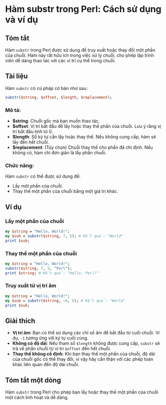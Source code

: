 <!--
Meta Description: # Hàm substr trong Perl: Cách sử dụng và ví dụ ## Tóm tắt Hàm `substr` trong Perl được sử dụng để truy xuất hoặc thay đổi một phần của chuỗi. Hàm này ...
Meta Keywords: chuỗi, phần, substr, thay, một
-->

# Hàm substr trong Perl: Cách sử dụng và ví dụ

## Tóm tắt
Hàm `substr` trong Perl được sử dụng để truy xuất hoặc thay đổi một phần của chuỗi. Hàm này rất hữu ích trong việc xử lý chuỗi, cho phép lập trình viên dễ dàng thao tác với các vị trí cụ thể trong chuỗi.

## Tài liệu
Hàm `substr` có cú pháp cơ bản như sau:

```perl
substr($string, $offset, $length, $replacement);
```

### Mô tả:
- **$string**: Chuỗi gốc mà bạn muốn thao tác.
- **$offset**: Vị trí bắt đầu để lấy hoặc thay thế phần của chuỗi. Lưu ý rằng vị trí bắt đầu tính từ 0.
- **$length**: Số ký tự cần lấy hoặc thay thế. Nếu không cung cấp, hàm sẽ lấy đến hết chuỗi.
- **$replacement**: (Tùy chọn) Chuỗi thay thế cho phần đã chỉ định. Nếu không có, hàm chỉ đơn giản là lấy phần chuỗi.

### Chức năng:
Hàm `substr` có thể được sử dụng để:
- Lấy một phần của chuỗi.
- Thay thế một phần của chuỗi bằng một giá trị khác.

## Ví dụ
### Lấy một phần của chuỗi
```perl
my $string = "Hello, World!";
my $sub = substr($string, 7, 5); # Kết quả: "World"
print $sub;
```

### Thay thế một phần của chuỗi
```perl
my $string = "Hello, World!";
substr($string, 7, 5, "Perl");
print $string; # Kết quả: "Hello, Perl!"
```

### Truy xuất từ vị trí âm
```perl
my $string = "Hello, World!";
my $sub = substr($string, -6, 5); # Kết quả: "World"
print $sub;
```

## Giải thích
- **Vị trí âm**: Bạn có thể sử dụng các chỉ số âm để bắt đầu từ cuối chuỗi. Ví dụ, `-1` tương ứng với ký tự cuối cùng.
- **Không có độ dài**: Nếu tham số `$length` không được cung cấp, `substr` sẽ trả về phần chuỗi từ vị trí `$offset` đến hết chuỗi.
- **Thay thế không cố định**: Khi bạn thay thế một phần của chuỗi, độ dài của chuỗi gốc có thể thay đổi, vì vậy hãy cẩn thận với các phép toán khác liên quan đến độ dài chuỗi.

## Tóm tắt một dòng
Hàm `substr` trong Perl cho phép bạn lấy hoặc thay thế một phần của chuỗi một cách linh hoạt và dễ dàng.